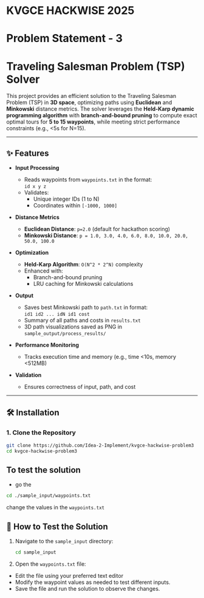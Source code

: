 # KVGCE HACKWISE 2025
# Problem Statement - 3
# Traveling Salesman Problem (TSP) Solver

This project provides an efficient solution to the Traveling Salesman Problem (TSP) in **3D space**, optimizing paths using **Euclidean** and **Minkowski** distance metrics. The solver leverages the **Held-Karp dynamic programming algorithm** with **branch-and-bound pruning** to compute exact optimal tours for **5 to 15 waypoints**, while meeting strict performance constraints (e.g., <5s for N=15).

---

## ✨ Features

- **Input Processing**
  - Reads waypoints from `waypoints.txt` in the format:  
    `id x y z`  
  - Validates:
    - Unique integer IDs (1 to N)
    - Coordinates within `[-1000, 1000]`

- **Distance Metrics**
  - **Euclidean Distance**: `p=2.0` (default for hackathon scoring)
  - **Minkowski Distance**: `p = 1.0, 3.0, 4.0, 6.0, 8.0, 10.0, 20.0, 50.0, 100.0`

- **Optimization**
  - **Held-Karp Algorithm**: `O(N^2 * 2^N)` complexity
  - Enhanced with:
    - Branch-and-bound pruning
    - LRU caching for Minkowski calculations

- **Output**
  - Saves best Minkowski path to `path.txt` in format:  
    `id1 id2 ... idN id1 cost`
  - Summary of all paths and costs in `results.txt`
  - 3D path visualizations saved as PNG in `sample_output/process_results/`

- **Performance Monitoring**
  - Tracks execution time and memory (e.g., time <10s, memory <512MB)

- **Validation**
  - Ensures correctness of input, path, and cost

---

## 🛠 Installation

### 1. Clone the Repository
```bash
git clone https://github.com/Idea-2-Implement/kvgce-hackwise-problem3
cd kvgce-hackwise-problem3
```

## To test the solution
- go the
```bash
cd ./sample_input/waypoints.txt
```
change the values in the `waypoints.txt`

## 🧪 How to Test the Solution

1. Navigate to the `sample_input` directory:
   ```bash
   cd sample_input
    ```

2. Open the `waypoints.txt` file:

- Edit the file using your preferred text editor
- Modify the waypoint values as needed to test different inputs.
- Save the file and run the solution to observe the changes.